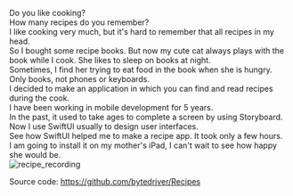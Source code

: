 Do you like cooking?
<br>
How many recipes do you remember?
<br>
I like cooking very much, but it's hard to remember that all recipes in my head.
<br>
So I bought some recipe books. But now my cute cat always plays with the book while I cook. She likes to sleep on books at night.
<br>
Sometimes, I find her trying to eat food in the book when she is hungry.
<br>
Only books, not phones or keyboards.
<br>
I decided to make an application in which you can find and read recipes during the cook.
<br>
I have been working in mobile development for 5 years.
<br>
In the past, it used to take ages to complete a screen by using Storyboard.
<br>
Now I use SwiftUI usually to design user interfaces.
<br>
See how SwiftUI helped me to make a recipe app. It took only a few hours.
<br>
I am going to install it on my mother's iPad, I can't wait to see how happy she would be.
<br>
![recipe_recording](https://user-images.githubusercontent.com/123972077/235237795-078b0923-5e56-48ff-b2a4-41b576a7fd61.gif)

Source code: https://github.com/bytedriver/Recipes
